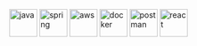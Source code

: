 
<div styles="display:flex;">
  <img src="https://skillicons.dev/icons?i=java" alt="java" width="50" height="50" title="Java"/>
  <img src="https://skillicons.dev/icons?i=spring" alt="spring" width="50" height="50" title="Spring"/>
  <img src="https://skillicons.dev/icons?i=aws" alt="aws" width="50" height="50" title="aws"/>
  <img src="https://skillicons.dev/icons?i=docker" alt="docker" width="50" height="50" title="docker"/>
  <img src="https://skillicons.dev/icons?i=postman" alt="postman" width="50" height="50" title="Postman"/>
  <img src="https://skillicons.dev/icons?i=react" alt="react" width="50" height="50" title="react"/>  
</div>




